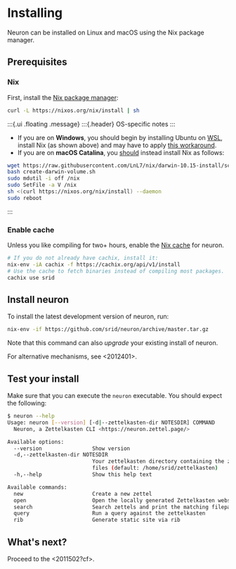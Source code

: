 # Installing

Neuron can be installed on Linux and macOS using the Nix package manager.

## Prerequisites

### Nix

First, install the [Nix package manager](https://nixos.org/nix/):

``` bash
curl -L https://nixos.org/nix/install | sh
```

:::{.ui .floating .message}
:::{.header}
OS-specific notes
:::
* If you are on **Windows**, you should begin by installing Ubuntu on
[WSL](https://docs.microsoft.com/en-us/windows/wsl/install-win10), install Nix (as shown above) and may
have to apply [this
workaround](https://github.com/NixOS/nix/issues/2292#issuecomment-443933924).
* If you are on **macOS Catalina**, you [should](https://github.com/NixOS/nix/issues/2925) instead install Nix as follows: 
```bash
wget https://raw.githubusercontent.com/LnL7/nix/darwin-10.15-install/scripts/create-darwin-volume.sh
bash create-darwin-volume.sh
sudo mdutil -i off /nix
sudo SetFile -a V /nix
sh <(curl https://nixos.org/nix/install) --daemon
sudo reboot
```
:::
 
### Enable cache

Unless you like compiling for two+ hours, enable the [Nix
cache](https://srid.cachix.org/) for neuron.

``` bash
# If you do not already have cachix, install it:
nix-env -iA cachix -f https://cachix.org/api/v1/install
# Use the cache to fetch binaries instead of compiling most packages.
cachix use srid
```

## Install neuron

To install the latest development version of neuron, run:

```bash
nix-env -if https://github.com/srid/neuron/archive/master.tar.gz
```

Note that this command can also *upgrade* your existing install of neuron.

For alternative mechanisms, see <2012401>.

## Test your install

Make sure that you can execute the `neuron` executable. You should expect the following:

```bash
$ neuron --help
Usage: neuron [--version] [-d|--zettelkasten-dir NOTESDIR] COMMAND
  Neuron, a Zettelkasten CLI <https://neuron.zettel.page/>

Available options:
  --version                Show version
  -d,--zettelkasten-dir NOTESDIR
                           Your zettelkasten directory containing the zettel
                           files (default: /home/srid/zettelkasten)
  -h,--help                Show this help text

Available commands:
  new                      Create a new zettel
  open                     Open the locally generated Zettelkasten website
  search                   Search zettels and print the matching filepath
  query                    Run a query against the zettelkasten
  rib                      Generate static site via rib
```

## What's next?

Proceed to the <2011502?cf>.
